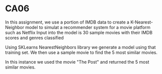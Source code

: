 # CA06
In this assignment, we use a portion of IMDB data to create a K-Nearest-Neighbor model to simulat a recommender system for a movie platform such as Netflix
Input into the model is 30 sample movies with their IMDB scores and genres classified

Using SKLearns NearestNeighbors library we generate a model using that training set. We then use a sample movie to find the 5 most similar movies.

In this instance we used the movie "The Post" and returned the 5 most similar movies.
